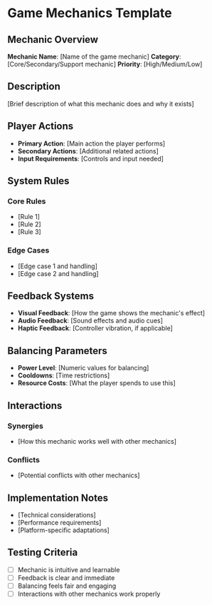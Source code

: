 # Game Mechanics Template

## Mechanic Overview

**Mechanic Name**: [Name of the game mechanic]
**Category**: [Core/Secondary/Support mechanic]
**Priority**: [High/Medium/Low]

## Description

[Brief description of what this mechanic does and why it exists]

## Player Actions

- **Primary Action**: [Main action the player performs]
- **Secondary Actions**: [Additional related actions]
- **Input Requirements**: [Controls and input needed]

## System Rules

### Core Rules

- [Rule 1]
- [Rule 2]
- [Rule 3]

### Edge Cases

- [Edge case 1 and handling]
- [Edge case 2 and handling]

## Feedback Systems

- **Visual Feedback**: [How the game shows the mechanic's effect]
- **Audio Feedback**: [Sound effects and audio cues]
- **Haptic Feedback**: [Controller vibration, if applicable]

## Balancing Parameters

- **Power Level**: [Numeric values for balancing]
- **Cooldowns**: [Time restrictions]
- **Resource Costs**: [What the player spends to use this]

## Interactions

### Synergies

- [How this mechanic works well with other mechanics]

### Conflicts

- [Potential conflicts with other mechanics]

## Implementation Notes

- [Technical considerations]
- [Performance requirements]
- [Platform-specific adaptations]

## Testing Criteria

- [ ] Mechanic is intuitive and learnable
- [ ] Feedback is clear and immediate
- [ ] Balancing feels fair and engaging
- [ ] Interactions with other mechanics work properly
